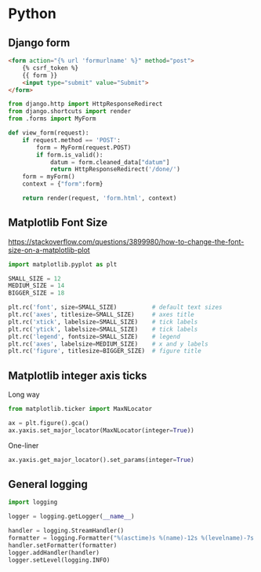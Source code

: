# Python

## Django form

```html
<form action="{% url 'formurlname' %}" method="post">
    {% csrf_token %}
    {{ form }}
    <input type="submit" value="Submit">
</form>
```

```python
from django.http import HttpResponseRedirect
from django.shortcuts import render
from .forms import MyForm

def view_form(request):
    if request.method == 'POST':
        form = MyForm(request.POST)
        if form.is_valid():
            datum = form.cleaned_data["datum"]
            return HttpResponseRedirect('/done/')
    form = myForm()
    context = {"form":form}

    return render(request, 'form.html', context)
```

## Matplotlib Font Size

https://stackoverflow.com/questions/3899980/how-to-change-the-font-size-on-a-matplotlib-plot

```python
import matplotlib.pyplot as plt

SMALL_SIZE = 12
MEDIUM_SIZE = 14
BIGGER_SIZE = 18

plt.rc('font', size=SMALL_SIZE)          # default text sizes
plt.rc('axes', titlesize=SMALL_SIZE)     # axes title
plt.rc('xtick', labelsize=SMALL_SIZE)    # tick labels
plt.rc('ytick', labelsize=SMALL_SIZE)    # tick labels
plt.rc('legend', fontsize=SMALL_SIZE)    # legend
plt.rc('axes', labelsize=MEDIUM_SIZE)    # x and y labels
plt.rc('figure', titlesize=BIGGER_SIZE)  # figure title
```

## Matplotlib integer axis ticks

Long way
```python
from matplotlib.ticker import MaxNLocator

ax = plt.figure().gca()
ax.yaxis.set_major_locator(MaxNLocator(integer=True))
```

One-liner
```python
ax.yaxis.get_major_locator().set_params(integer=True)
```

## General logging

```python
import logging

logger = logging.getLogger(__name__)

handler = logging.StreamHandler()
formatter = logging.Formatter("%(asctime)s %(name)-12s %(levelname)-7s %(message)s")
handler.setFormatter(formatter)
logger.addHandler(handler)
logger.setLevel(logging.INFO)
```
